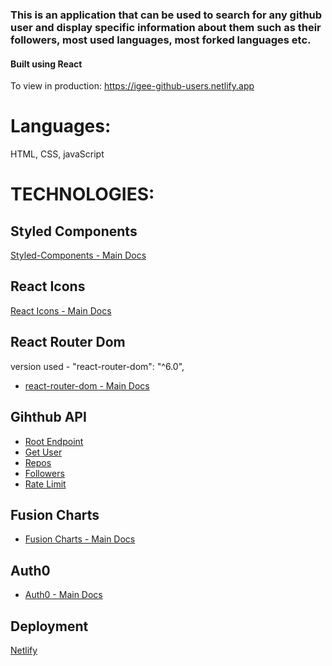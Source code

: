 ### This is an application that can be used to search for any github user and display specific information about them such as their followers, most used languages, most forked languages etc.

#### Built using React

To view in production: https://igee-github-users.netlify.app

# Languages:
HTML, CSS, javaScript

# TECHNOLOGIES: 

## Styled Components

[Styled-Components - Main Docs](https://styled-components.com/)

## React Icons

[React Icons - Main Docs](https://react-icons.github.io/react-icons/)

## React Router Dom

version used - "react-router-dom": "^6.0",

- [react-router-dom - Main Docs](https://reactrouter.com/web/guides/quick-start)

## Gihthub API

- [Root Endpoint](https://api.github.com)
- [Get User](https://api.github.com/users/wesbos)
- [Repos](https://api.github.com/users/john-smilga/repos?per_page=100)
- [Followers](https://api.github.com/users/john-smilga/followers)
- [Rate Limit](https://api.github.com/rate_limit)

## Fusion Charts

- [Fusion Charts - Main Docs](https://www.fusioncharts.com/)

## Auth0

- [Auth0 - Main Docs](https://auth0.com/)

## Deployment

[Netlify](https://www.netlify.com/)

